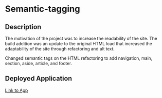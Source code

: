 # Semantic-tagging 

## Description
The motivation of the project was to increase the readability of the site. The build addition was an update to the original HTML load that increased the adaptability of the site through refactoring and alt text. 

Changed semantic tags on the HTML refactoring to add navigation, main, section, aside, article, and footer. 

## Deployed Application

[Link to App](https://www.google.com)